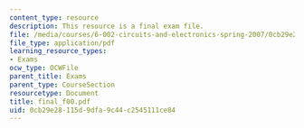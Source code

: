 ```yaml
---
content_type: resource
description: This resource is a final exam file.
file: /media/courses/6-002-circuits-and-electronics-spring-2007/0cb29e28115d9dfa9c44c2545111ce84_final_f00.pdf
file_type: application/pdf
learning_resource_types:
- Exams
ocw_type: OCWFile
parent_title: Exams
parent_type: CourseSection
resourcetype: Document
title: final_f00.pdf
uid: 0cb29e28-115d-9dfa-9c44-c2545111ce84
---
```

